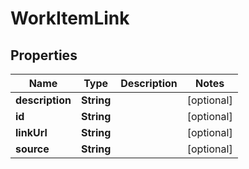 

# WorkItemLink


## Properties

Name | Type | Description | Notes
------------ | ------------- | ------------- | -------------
**description** | **String** |  |  [optional]
**id** | **String** |  |  [optional]
**linkUrl** | **String** |  |  [optional]
**source** | **String** |  |  [optional]



